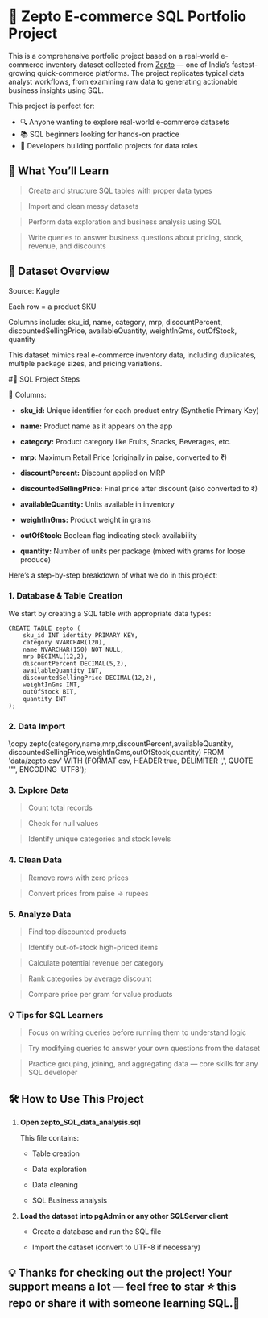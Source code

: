 # 🛒 Zepto E-commerce SQL Portfolio Project
This is a comprehensive portfolio project based on a real-world e-commerce inventory dataset collected from [Zepto](https://www.zeptonow.com/) — one of India’s fastest-growing quick-commerce platforms. The project replicates typical data analyst workflows, from examining raw data to generating actionable business insights using SQL.

This project is perfect for:
- 🔍 Anyone wanting to explore real-world e-commerce datasets
- 📚  SQL beginners looking for hands-on practice
- 💼 Developers building portfolio projects for data roles
## 📌 What You’ll Learn

 > Create and structure SQL tables with proper data types

 > Import and clean messy datasets

 > Perform data exploration and business analysis using SQL

 > Write queries to answer business questions about pricing, stock, revenue, and discounts

## 📁 Dataset Overview

Source: Kaggle

Each row = a product SKU

Columns include: sku_id, name, category, mrp, discountPercent, discountedSellingPrice, availableQuantity, weightInGms, outOfStock, quantity

This dataset mimics real e-commerce inventory data, including duplicates, multiple package sizes, and pricing variations.

#🔧 SQL Project Steps

🧾 Columns:
- **sku_id:** Unique identifier for each product entry (Synthetic Primary Key)

- **name:** Product name as it appears on the app

- **category:** Product category like Fruits, Snacks, Beverages, etc.

- **mrp:** Maximum Retail Price (originally in paise, converted to ₹)

- **discountPercent:** Discount applied on MRP

- **discountedSellingPrice:** Final price after discount (also converted to ₹)

- **availableQuantity:** Units available in inventory

- **weightInGms:** Product weight in grams

- **outOfStock:** Boolean flag indicating stock availability

- **quantity:** Number of units per package (mixed with grams for loose produce)

Here’s a step-by-step breakdown of what we do in this project:

### 1. Database & Table Creation
We start by creating a SQL table with appropriate data types:

```
CREATE TABLE zepto (
    sku_id INT identity PRIMARY KEY,
    category NVARCHAR(120),
    name NVARCHAR(150) NOT NULL,
    mrp DECIMAL(12,2),
    discountPercent DECIMAL(5,2),
    availableQuantity INT,
    discountedSellingPrice DECIMAL(12,2),
    weightInGms INT,
    outOfStock BIT,
    quantity INT
);
```
### 2. Data Import
\copy zepto(category,name,mrp,discountPercent,availableQuantity,
           discountedSellingPrice,weightInGms,outOfStock,quantity)
FROM 'data/zepto.csv' WITH (FORMAT csv, HEADER true, DELIMITER ',', QUOTE '"', ENCODING 'UTF8');

### 3. Explore Data

 > Count total records
  
 > Check for null values
  
 > Identify unique categories and stock levels

### 4. Clean Data

> Remove rows with zero prices

> Convert prices from paise → rupees

### 5. Analyze Data

> Find top discounted products

> Identify out-of-stock high-priced items

> Calculate potential revenue per category

> Rank categories by average discount

> Compare price per gram for value products
### 💡 Tips for SQL Learners

 > Focus on writing queries before running them to understand logic
  
 > Try modifying queries to answer your own questions from the dataset
  
 > Practice grouping, joining, and aggregating data — core skills for any SQL developer


## 🛠️ How to Use This Project

1. **Open zepto_SQL_data_analysis.sql**

    This file contains:

      - Table creation

      - Data exploration

      - Data cleaning

      - SQL Business analysis
  
2. **Load the dataset into pgAdmin or any other SQLServer client**

      - Create a database and run the SQL file

      - Import the dataset (convert to UTF-8 if necessary)




## 💡 Thanks for checking out the project! Your support means a lot — feel free to star ⭐ this repo or share it with someone learning SQL.🚀
